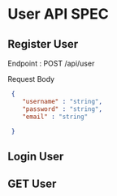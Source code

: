 # User API SPEC

## Register User
Endpoint : POST /api/user

Request Body
```json
 {
    "username" : "string",
    "password" : "string",
    "email" : "string"

 }

```

## Login User

## GET User